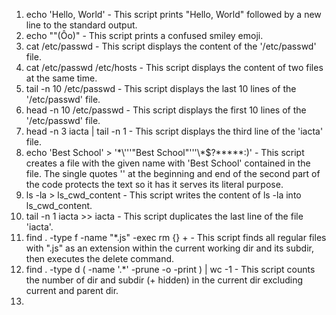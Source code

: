 1. echo 'Hello, World' - This script prints "Hello, World" followed by a new line to the standard output.
2. echo "\"(Ôo)" - This script prints a confused smiley emoji.
3. cat /etc/passwd - This script displays the content of the '/etc/passwd' file.
4. cat /etc/passwd /etc/hosts - This script displays the content of two files at the same time.
5. tail -n 10 /etc/passwd - This script displays the last 10 lines of the '/etc/passwd' file. 
6. head -n 10 /etc/passwd - This script displays the first 10 lines of the '/etc/passwd' file.
7. head -n 3 iacta | tail -n 1 - This script displays the third line of the 'iacta' file.
8. echo 'Best School' > '\*\\'\''"Best School"\'\''\\*$\?\*\*\*\*\*:)' - This script creates a file with the given name with 'Best School' contained in the file. The single quotes '' at the beginning and end of the second part of the code protects the text so it has it serves its literal purpose.
9. ls -la > ls_cwd_content - This script writes the content of ls -la into ls_cwd_content.
10. tail -n 1 iacta >> iacta - This script duplicates the last line of the file 'iacta'.
11. find . -type f -name "*.js" -exec rm {} + - This script finds all regular files with ".js" as an extension within the current working dir and its subdir, then executes the delete command.
12. find . -type d \( -name '.*' -prune -o -print \) | wc -1 - This script counts the number of dir and subdir (+ hidden) in the current dir excluding current and parent dir.
13. 